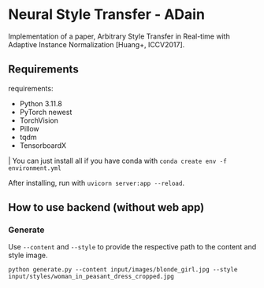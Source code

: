 # Neural Style Transfer - ADain

Implementation of a paper, Arbitrary Style Transfer in Real-time with Adaptive Instance Normalization [Huang+, ICCV2017].

## Requirements

requirements:

- Python 3.11.8
- PyTorch newest
- TorchVision
- Pillow
- tqdm
- TensorboardX

| You can just install all if you have conda with `conda create env -f environment.yml`

After installing, run with `uvicorn server:app --reload`.

## How to use backend (without web app)

### Generate

Use `--content` and `--style` to provide the respective path to the content and style image.

```
python generate.py --content input/images/blonde_girl.jpg --style input/styles/woman_in_peasant_dress_cropped.jpg
```
